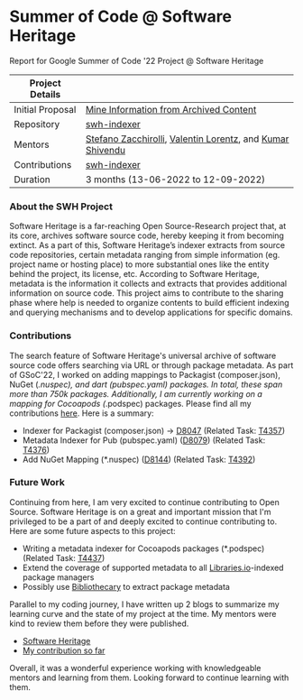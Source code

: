 # Summer of Code @ Software Heritage
Report for Google Summer of Code '22 Project @ Software Heritage

| Project Details|  |
|---	|---	|
|Initial Proposal|  [Mine Information from Archived Content](https://vsatvik.in/assets/pdf/GSoC'22-SWH-SatvikVemuganti-Mine%20Information%20from%20Archived%20Content-SUBMIT.pdf)|
|Repository|[swh-indexer](https://forge.softwareheritage.org/source/swh-indexer/)|
|Mentors| [Stefano Zacchirolli](https://github.com/zacchiro), [Valentin Lorentz](https://github.com/Progval), and [Kumar Shivendu](https://github.com/kshivendu)|
|Contributions| [swh-indexer](https://github.com/SoftwareHeritage/swh-indexer/commits?author=VickyMerzOwn)|
|Duration| 3 months (13-06-2022 to 12-09-2022)|

### About the SWH Project
Software Heritage is a far-reaching Open Source-Research project that, at its core, archives software source code, hereby keeping it from becoming extinct. As a part of this, Software Heritage’s indexer extracts from source code repositories, certain metadata ranging from simple information (eg. project name or hosting place) to more substantial ones like the entity behind the project, its license, etc. According to Software Heritage, metadata is the information it collects and extracts that provides additional information on source code. This project aims to contribute to the sharing phase where help is needed to organize contents to build efficient indexing and querying mechanisms and to develop applications for specific domains.

### Contributions
The search feature of Software Heritage's universal archive of software source code offers searching via URL or through package metadata.
As part of GSoC'22, I worked on adding mappings to Packagist (composer.json), NuGet (*.nuspec), and dart (pubspec.yaml) packages. In total, these span more than 750k packages. Additionally, I am currently working on a mapping for Cocoapods (*.podspec) packages. Please find all my contributions [here](https://forge.softwareheritage.org/p/VickyMerzOwn/). Here is a summary:
- Indexer for Packagist (composer.json) -> [D8047](https://forge.softwareheritage.org/D8047) (Related Task: [T4357](https://forge.softwareheritage.org/T4357))
- Metadata Indexer for Pub (pubspec.yaml) ([D8079](https://forge.softwareheritage.org/D8079)) (Related Task: [T4376](https://forge.softwareheritage.org/T4376))
- Add NuGet Mapping (*.nuspec) ([D8144](https://forge.softwareheritage.org/D8144)) (Related Task: [T4392](https://forge.softwareheritage.org/T4392))

### Future Work
Continuing from here, I am very excited to continue contributing to Open Source. Software Heritage is on a great and important mission that I'm privileged to be a part of and deeply excited to continue contributing to. Here are some future aspects to this project:
- Writing a metadata indexer for Cocoapods packages (*.podspec) (Related Task: [T4437](https://forge.softwareheritage.org/T4437))
- Extend the coverage of supported metadata to all [Libraries.io](https://libraries.io)-indexed package managers
- Possibly use [Bibliothecary](https://github.com/librariesio/bibliothecary/) to extract package metadata

Parallel to my coding journey, I have written up 2 blogs to summarize my learning curve and the state of my project at the time. My mentors were kind to review them before they were published.
- [Software Heritage](https://vsatvik.in/project/blog/2022/05/25/software-heritage)
- [My contribution so far](https://vsatvik.in/project/blog/2022/07/12/software-heritage-my-journey-so-far)

Overall, it was a wonderful experience working with knowledgeable mentors and learning from them. Looking forward to continue learning with them.
